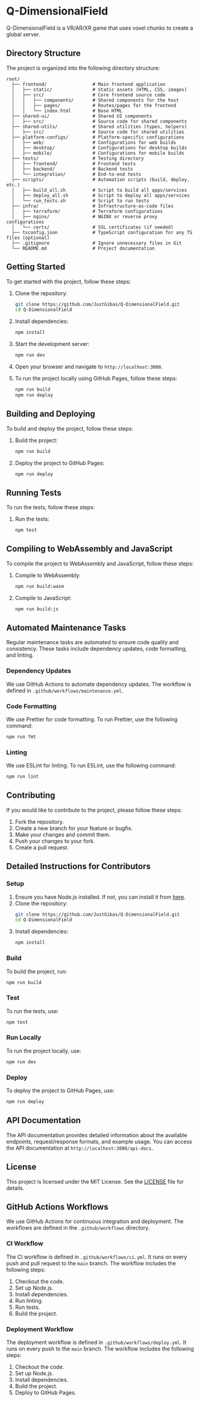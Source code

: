 # Q-DimensionalField

Q-DimensionalField is a VR/AR/XR game that uses voxel chunks to create a global server.

## Directory Structure

The project is organized into the following directory structure:

```
root/
  ├── frontend/                 # Main frontend application
  │   ├── static/               # Static assets (HTML, CSS, images)
  │   ├── src/                  # Core frontend source code
  │   │   ├── components/       # Shared components for the host
  │   │   ├── pages/            # Routes/pages for the frontend
  │   │   └── index.html        # Base HTML
  ├── shared-ui/                # Shared UI components
  │   ├── src/                  # Source code for shared components
  ├── shared-utils/             # Shared utilities (types, helpers)
  │   ├── src/                  # Source code for shared utilities
  ├── platform-configs/         # Platform-specific configurations
  │   ├── web/                  # Configurations for web builds
  │   ├── desktop/              # Configurations for desktop builds
  │   ├── mobile/               # Configurations for mobile builds
  ├── tests/                    # Testing directory
  │   ├── frontend/             # Frontend tests
  │   ├── backend/              # Backend tests
  │   └── integration/          # End-to-end tests
  ├── scripts/                  # Automation scripts (build, deploy, etc.)
  │   ├── build_all.sh          # Script to build all apps/services
  │   ├── deploy_all.sh         # Script to deploy all apps/services
  │   └── run_tests.sh          # Script to run tests
  ├── infra/                    # Infrastructure-as-code files
  │   ├── terraform/            # Terraform configurations
  │   ├── nginx/                # NGINX or reverse proxy configurations
  │   └── certs/                # SSL certificates (if needed)
  ├── tsconfig.json             # TypeScript configuration for any TS files (optional)
  ├── .gitignore                # Ignore unnecessary files in Git
  └── README.md                 # Project documentation
```

## Getting Started

To get started with the project, follow these steps:

1. Clone the repository:
   ```sh
   git clone https://github.com/JustGibas/Q-DimensionalField.git
   cd Q-DimensionalField
   ```

2. Install dependencies:
   ```sh
   npm install
   ```

3. Start the development server:
   ```sh
   npm run dev
   ```

4. Open your browser and navigate to `http://localhost:3000`.

5. To run the project locally using GitHub Pages, follow these steps:
   ```sh
   npm run build
   npm run deploy
   ```

## Building and Deploying

To build and deploy the project, follow these steps:

1. Build the project:
   ```sh
   npm run build
   ```

2. Deploy the project to GitHub Pages:
   ```sh
   npm run deploy
   ```

## Running Tests

To run the tests, follow these steps:

1. Run the tests:
   ```sh
   npm test
   ```

## Compiling to WebAssembly and JavaScript

To compile the project to WebAssembly and JavaScript, follow these steps:

1. Compile to WebAssembly:
   ```sh
   npm run build:wasm
   ```

2. Compile to JavaScript:
   ```sh
   npm run build:js
   ```

## Automated Maintenance Tasks

Regular maintenance tasks are automated to ensure code quality and consistency. These tasks include dependency updates, code formatting, and linting.

### Dependency Updates

We use GitHub Actions to automate dependency updates. The workflow is defined in `.github/workflows/maintenance.yml`.

### Code Formatting

We use Prettier for code formatting. To run Prettier, use the following command:
```sh
npm run fmt
```

### Linting

We use ESLint for linting. To run ESLint, use the following command:
```sh
npm run lint
```

## Contributing

If you would like to contribute to the project, please follow these steps:

1. Fork the repository.
2. Create a new branch for your feature or bugfix.
3. Make your changes and commit them.
4. Push your changes to your fork.
5. Create a pull request.

## Detailed Instructions for Contributors

### Setup

1. Ensure you have Node.js installed. If not, you can install it from [here](https://nodejs.org/).
2. Clone the repository:
   ```sh
   git clone https://github.com/JustGibas/Q-DimensionalField.git
   cd Q-DimensionalField
   ```
3. Install dependencies:
   ```sh
   npm install
   ```

### Build

To build the project, run:
```sh
npm run build
```

### Test

To run the tests, use:
```sh
npm test
```

### Run Locally

To run the project locally, use:
```sh
npm run dev
```

### Deploy

To deploy the project to GitHub Pages, use:
```sh
npm run deploy
```

## API Documentation

The API documentation provides detailed information about the available endpoints, request/response formats, and example usage. You can access the API documentation at `http://localhost:3000/api-docs`.

## License

This project is licensed under the MIT License. See the [LICENSE](LICENSE) file for details.

## GitHub Actions Workflows

We use GitHub Actions for continuous integration and deployment. The workflows are defined in the `.github/workflows` directory.

### CI Workflow

The CI workflow is defined in `.github/workflows/ci.yml`. It runs on every push and pull request to the `main` branch. The workflow includes the following steps:

1. Checkout the code.
2. Set up Node.js.
3. Install dependencies.
4. Run linting.
5. Run tests.
6. Build the project.

### Deployment Workflow

The deployment workflow is defined in `.github/workflows/deploy.yml`. It runs on every push to the `main` branch. The workflow includes the following steps:

1. Checkout the code.
2. Set up Node.js.
3. Install dependencies.
4. Build the project.
5. Deploy to GitHub Pages.
